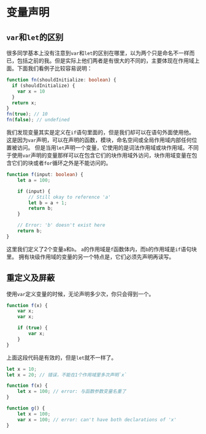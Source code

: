 # 变量声明
## `var`和`let`的区别
很多同学基本上没有注意到`var`和`let`的区别在哪里，以为两个只是命名不一样而已，包括之前的我。但是实际上他们两者是有很大的不同的，主要体现在作用域上面。下面我们看例子比较容易说明：
```typescript
function fn(shouldInitialize: boolean) {
  if (shouldInitialize) {
    var x = 10
  }
  return x;
}
fn(true); // 10
fn(false); // undefined
```
我们发现变量其实是定义在`if`语句里面的，但是我们却可以在语句外面使用他。这是因为`var`声明，可以在声明的函数，模块，命名空间或全局作用域内部任何位置被访问。
但是当用`let`声明一个变量，它使用的是词法作用域或块作用域。不同于使用`var`声明的变量那样可以在包含它们的块作用域外访问，块作用域变量在包含它们的块或者`for`循环之外是不能访问的。
```typescript
function f(input: boolean) {
    let a = 100;

    if (input) {
        // Still okay to reference 'a'
        let b = a + 1;
        return b;
    }

    // Error: 'b' doesn't exist here
    return b;
}
```
这里我们定义了2个变量`a`和`b`。 `a`的作用域是`f`函数体内，而`b`的作用域是`if`语句块里。
拥有块级作用域的变量的另一个特点是，它们必须先声明再读写。
## 重定义及屏蔽
使用`var`定义变量的时候，无论声明多少次，你只会得到一个。
```typescript
function f(x) {
    var x;
    var x;

    if (true) {
        var x;
    }
}
```
上面这段代码是有效的，但是`let`就不一样了。
```typescript
let x = 10;
let x = 20; // 错误，不能在1个作用域里多次声明`x`
```
```typescript
function f(x) {
    let x = 100; // error: 与函数参数变量名重了
}

function g() {
    let x = 100;
    var x = 100; // error: can't have both declarations of 'x'
}
```